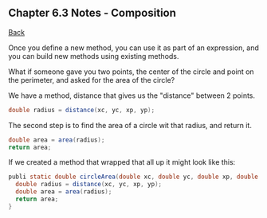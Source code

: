 ## Chapter 6.3 Notes - Composition

[Back](../README.md)


Once you define a new method, you can use it as part of an expression, and you can build new methods using existing methods.

What if someone gave you two points, the center of the circle and point on the perimeter, and asked for the area of the circle?

We have a method, distance that gives us the "distance" between 2 points.

```java
double radius = distance(xc, yc, xp, yp);
```

The second step is to find the area of a circle wit that radius, and return it.

```java
double area = area(radius);
return area;
```

If we created a method that wrapped that all up it might look like this:

```java
publi static double circleArea(double xc, double yc, double xp, double yp){
  double radius = distance(xc, yc, xp, yp);
  double area = area(radius);
  return area;
}
```
